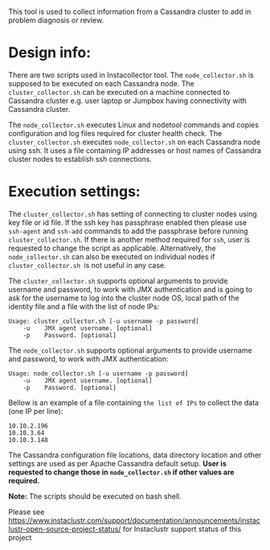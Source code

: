 
This tool is used to collect information from a Cassandra cluster to add in problem diagnosis or review.

# Design info:
There are two scripts used in Instacollector tool. The `node_collector.sh` is supposed to be executed on each Cassandra node.
The `cluster_collector.sh` can be executed on a machine connected to Cassandra cluster e.g. user laptop or Jumpbox having connectivity with Cassandra cluster.

The `node_collector.sh` executes Linux and nodetool commands and copies configuration and log files required for cluster health check.
The `cluster_collector.sh` executes `node_collector.sh` on each Cassandra node using ssh.
It uses a file containing IP addresses or host names of Cassandra cluster nodes to establish ssh connections.



# Execution settings:
The `cluster_collector.sh` has setting of connecting to cluster nodes using key file or id file.
If the ssh key has passphrase enabled then please use `ssh-agent` and `ssh-add` commands to add the passphrase before running `cluster_collector.sh`.
If there is another method required for `ssh`, user is requested to change the script as applicable.
Alternatively, the `node_collector.sh` can also be executed on individual nodes if `cluster_collector.sh `is not useful in any case.

The `cluster_collector.sh` supports optional arguments to provide username and password, to work with JMX authentication and is going to ask for the username to log into the cluster node OS, local path of the identity file and a file with the list of node IPs:

```
Usage: cluster_collector.sh [-u username -p password]
    -u    JMX agent username. [optional]
    -p    Password. [optional]
```

The `node_collector.sh` supports optional arguments to provide username and password, to work with JMX authentication:

```
Usage: node_collector.sh [-u username -p password]
    -u    JMX agent username. [optional]
    -p    Password. [optional]
```

Bellow is an example of a file containing `the list of IPs` to collect the data (one IP per line):

```
10.10.2.196
10.10.3.64
10.10.3.148
```

The Cassandra configuration file locations, data directory location and other settings are used as per Apache Cassandra default setup.
**User is requested to change those in `node_collector.sh` if other values are required.**

**Note:** The scripts should be executed on bash shell.

Please see https://www.instaclustr.com/support/documentation/announcements/instaclustr-open-source-project-status/ for Instaclustr support status of this project
